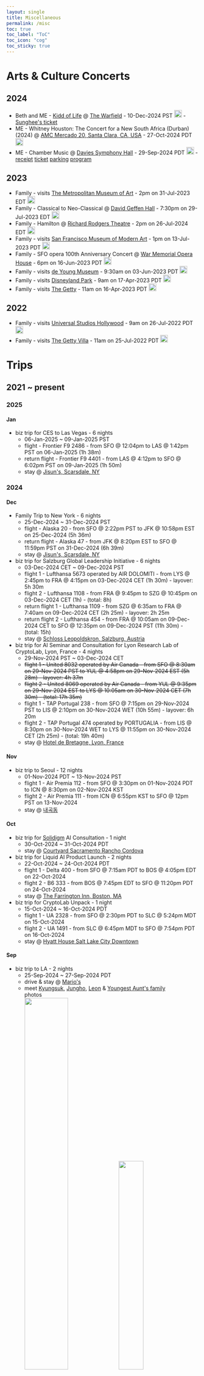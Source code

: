 ```yaml
---
layout: single
title: Miscellaneous
permalink: /misc
toc: true
toc_label: "ToC"
toc_icon: "cog"
toc_sticky: true
---
```


<head>
	<link rel="stylesheet" href="/resource/styles.css">
</head>


<h1 id="arts-and-culture">
Arts &amp; Culture
Concerts
</h1>

<h2 id="arts-and-culture-2024">
2024
</h2>

<ul>
<li>
	Beth and ME
	-
	<a href="https://seatgeek.com/account/tickets/17085328">Kidd of Life</a>
	@ <a href="https://maps.app.goo.gl/2NjGDQR1jxkjY8XcA">The Warfield</a>
	- 10-Dec-2024 PST
	<a target="_blank" href="https://calendar.google.com/calendar/event?action=TEMPLATE&tmeid=MGVmZ2ZyN2Q0aXFkZG5zYzVlZm9qNW05M3Ygc3VuZ2hlZS55dW5AbQ&tmsrc=sunghee.yun%40gmail.com"><img src="/resource/favicons/icons8-google-calendar-96.png" width=20 height=20></a>
	-
	<a href="/resource/music/concert-tickets/2024_1210 - Kiss of Life @ The Warfield - ticket - Sunghee.jpeg">Sunghee's ticket</a>
</li>
<li>
	ME
	-
	Whitney Houston: The Concert for a New South Africa (Durban) (2024)
	@
	<a href="https://maps.app.goo.gl/eAVUi5Pn2eK3ji8w5">AMC Mercado 20, Santa Clara, CA, USA</a>
	-
	27-Oct-2024 PDT
	<a target="_blank" href="https://calendar.google.com/calendar/event?action=TEMPLATE&tmeid=anNrMzRlM3R2dHVqMWdhMjNkbzJmM3F0a3Mgc3VuZ2hlZS55dW5AbQ&tmsrc=sunghee.yun%40gmail.com"><img src="/resource/favicons/icons8-google-calendar-96.png" width=20 height=20></a>
</li>
<li>
	ME
	-
	Chamber Music @ <a href="https://maps.app.goo.gl/QwTTAmfiJHvhZcF26">Davies Symphony Hall</a>
	- 29-Sep-2024 PDT
	<!--a href="https://maps.app.goo.gl/QwTTAmfiJHvhZcF26"><img border="0" src="/resource/favicons/icons8-google-maps-96.png" width=20 height=20></a-->
	<a target="_blank" href="https://calendar.google.com/calendar/event?action=TEMPLATE&amp;tmeid=MHZocmliZzJ0czhnczlhc2puaGhiaXZxcDggc3VuZ2hlZS55dW5AbQ&amp;tmsrc=sunghee.yun%40gmail.com"><img src="/resource/favicons/icons8-google-calendar-96.png" width=20 height=20></a>
	-
	<a href="/resource/music/concert-tickets/2024_0929 - Chamber Music @ DSH sfsymphony.org_Cart_Confirmation.pdf">receipt</a>
	<a href="/resource/music/concert-tickets/2024_0929 - SFS Chamber Music @ DSH - ticket.jpeg">ticket</a>
	<a href="/resource/music/concert-tickets/2024_0929 - SFS Chamber Music @ DSH - parking.jpeg">parking</a>
	<a href="/resource/music/concerts/Chamber Music.html">program</a>
</li>
</ul>

<h2 id="arts-and-culture-2023">
2023
</h2>

<ul>
<li>
	Family
	-
	visits <a href="https://maps.app.goo.gl/DXesEpcAuX6gji3k7">The Metropolitan Museum of Art</a>
	- 2pm on 31-Jul-2023 EDT
	<a href="https://calendar.google.com/calendar/event?action=TEMPLATE&tmeid=M21yMDZvajlmMXFtcm9udmw0Y2o0bWUzcTAgY2l1NXY0NDlwdWlxZjdtZDRoc2hrbjlncnNAZw&tmsrc=ciu5v449puiqf7md4hshkn9grs%40group.calendar.google.com"><img src="/resource/favicons/icons8-google-calendar-96.png" width=20 height=20></a>
</li>
<li>
	Family
	-
	Classical to Neo-Classical @ <a href="https://maps.app.goo.gl/LWG891FhdfYc6eLr6">David Geffen Hall</a>
	- 7:30pm on 29-Jul-2023 EDT
	<a href="https://calendar.google.com/calendar/event?action=TEMPLATE&amp;tmeid=NG9qZHRwcnB1aW44aWpkdGx0N2N0Y2czNHAgY2l1NXY0NDlwdWlxZjdtZDRoc2hrbjlncnNAZw&amp;tmsrc=ciu5v449puiqf7md4hshkn9grs%40group.calendar.google.com"><img src="/resource/favicons/icons8-google-calendar-96.png" width=20 height=20></a>
</li>
<li>
	Family
	-
	Hamilton @ <a href="https://maps.app.goo.gl/zzWXVSkoKck3C89x9">Richard Rodgers Theatre</a>
	- 2pm on 26-Jul-2024 EDT
	<a href="https://calendar.google.com/calendar/event?action=TEMPLATE&amp;tmeid=XzZ0bG5hcXJsZTVwNmNwYjRkaG1qNHBocGVoaGo2ZDloZTRwNjRxMzRlOHFqaWNyaGRkazNhc2oyZHBoamlzMzg2dG9qY3QzaTZsbjM0ZDlwY3RsNzZjOWc3MXFuNmMzZGQ0cm5hcGo4Y2dxNmUgc3VuZ2hlZS55dW5AbQ&amp;tmsrc=sunghee.yun%40gmail.com"><img src="/resource/favicons/icons8-google-calendar-96.png" width=20 height=20></a>
</li>
<li>
	Family
	-
	visits <a href="https://maps.app.goo.gl/EzZgLWssRftzSsSj7">San Francisco Museum of Modern Art</a>
	- 1pm on 13-Jul-2023 PDT
	<a href="https://calendar.google.com/calendar/event?action=TEMPLATE&tmeid=bXA4bzZ2ZHNtMjhkOGw1NGV0djkzczY3YzQgY2l1NXY0NDlwdWlxZjdtZDRoc2hrbjlncnNAZw&tmsrc=ciu5v449puiqf7md4hshkn9grs%40group.calendar.google.com"><img src="/resource/favicons/icons8-google-calendar-96.png" width=20 height=20></a>
</li>
<li>
	Family
	-
	SFO opera 100th Anniversary Concert
	@ <a href="https://maps.app.goo.gl/L7c2VmFcHswadxX68">War Memorial Opera House</a>
	-
	6pm on 16-Jun-2023 PDT
	<a href="https://calendar.google.com/calendar/event?action=TEMPLATE&tmeid=Z3YxYzAyYjFzZmNkdTRwYTllb2V0aWtkamMgY2l1NXY0NDlwdWlxZjdtZDRoc2hrbjlncnNAZw&tmsrc=ciu5v449puiqf7md4hshkn9grs%40group.calendar.google.com"><img src="/resource/favicons/icons8-google-calendar-96.png" width=20 height=20></a>
</li>
<li>
	Family
	-
	visits <a href="https://maps.app.goo.gl/w5wn75kmcuPMPqvy7">de Young Museum</a>
	-
	9:30am on 03-Jun-2023 PDT
	<a href="https://calendar.google.com/calendar/event?action=TEMPLATE&tmeid=ZnQybHM3MWRvaWRkZmZxNTZpa21uajFhcTQgY2l1NXY0NDlwdWlxZjdtZDRoc2hrbjlncnNAZw&tmsrc=ciu5v449puiqf7md4hshkn9grs%40group.calendar.google.com"><img src="/resource/favicons/icons8-google-calendar-96.png" width=20 height=20></a>
</li>
<li>
	Family
	-
	visits <a href="https://maps.app.goo.gl/ktQMEgr3TPyXsRwJA">Disneyland Park</a>
	-
	9am on 17-Apr-2023 PDT
	<a href="https://calendar.google.com/calendar/event?action=TEMPLATE&tmeid=ZW9pZWdiaDV2aWVyNXU0OW8wOGw2MzBvcWcgY2l1NXY0NDlwdWlxZjdtZDRoc2hrbjlncnNAZw&tmsrc=ciu5v449puiqf7md4hshkn9grs%40group.calendar.google.com"><img src="/resource/favicons/icons8-google-calendar-96.png" width=20 height=20></a>
</li>
<li>
	Family
	-
	visits <a href="https://maps.app.goo.gl/BP9bfMtCjUgVbmJ88">The Getty</a>
	-
	11am on 16-Apr-2023 PDT
	<a href="https://calendar.google.com/calendar/event?action=TEMPLATE&tmeid=ZW9pZWdiaDV2aWVyNXU0OW8wOGw2MzBvcWcgY2l1NXY0NDlwdWlxZjdtZDRoc2hrbjlncnNAZw&tmsrc=ciu5v449puiqf7md4hshkn9grs%40group.calendar.google.com"><img src="/resource/favicons/icons8-google-calendar-96.png" width=20 height=20></a>
</li>
</ul>

<h2 id="arts-and-culture-2022">
2022
</h2>

<ul>
<li>
	Family
	-
	visits <a href="https://maps.app.goo.gl/2Dq9JbRQn68fGZ499">Universal Studios Hollywood</a>
	-
	9am on 26-Jul-2022 PDT
	<a href="https://calendar.google.com/calendar/event?action=TEMPLATE&tmeid=YWpyMHI2Y2Mza2ZzdDAwa3U3MmwwODIxdWcgY2l1NXY0NDlwdWlxZjdtZDRoc2hrbjlncnNAZw&tmsrc=ciu5v449puiqf7md4hshkn9grs%40group.calendar.google.com"><img src="/resource/favicons/icons8-google-calendar-96.png" width=20 height=20></a>
</li>
<li>
	Family
	-
	visits <a href="https://maps.app.goo.gl/iqfbNRNhEHAnM4R98">The Getty Villa</a>
	-
	11am on 25-Jul-2022 PDT
	<a href="https://calendar.google.com/calendar/event?action=TEMPLATE&tmeid=Zm8yNGJyM2YxcWR1dDRkcGpucmprdGJmYWcgY2l1NXY0NDlwdWlxZjdtZDRoc2hrbjlncnNAZw&tmsrc=ciu5v449puiqf7md4hshkn9grs%40group.calendar.google.com"><img src="/resource/favicons/icons8-google-calendar-96.png" width=20 height=20></a>
</li>
</ul>


<h1 id="trips">
Trips
</h1>

<h2 id="trips-2021-">2021 &#126; present</h2>

<!--h2 id="trips-2024">2024</h2-->
<h3>2025</h3>

<h4>Jan</h4>

<ul>
<li>
	biz trip for CES to Las Vegas - 6 nights
	<ul>
	<li>
		06-Jan-2025 ~ 09-Jan-2025 PST
	</li>
	<li>
		flight
		-
		Frontier F9 2486
		-
		from SFO @ 12:04pm
		to LAS @ 1:42pm
		PST on 06-Jan-2025
		(1h 38m)
	</li>
	<li>
		return flight
		-
		Frontier F9 4401
		-
		from LAS @ 4:12pm
		to SFO @ 6:02pm
		PST on 09-Jan-2025
		(1h 50m)
	</li>
	<li>
		stay @ <a href="https://maps.app.goo.gl/8e4Wn8GYq7Ht2tRQ7">Jisun's, Scarsdale, NY</a>
	</li>
	</ul>
</li>
</ul>

<h3>2024</h3>

<h4>Dec</h4>

<ul>
<li>
	Family Trip to New York - 6 nights
	<ul>
	<li>
		25-Dec-2024 ~ 31-Dec-2024 PST
	</li>
	<li>
		flight
		- Alaska 20
		- from SFO @ 2:22pm PST to JFK @ 10:58pm EST on 25-Dec-2024
		(5h 36m)
	</li>
	<li>
		return flight
		- Alaska 47
		- from JFK @ 8:20pm EST to SFO @ 11:59pm PST on 31-Dec-2024
		(6h 39m)
	</li>
	<li>
		stay @ <a href="https://maps.app.goo.gl/8e4Wn8GYq7Ht2tRQ7">Jisun's, Scarsdale, NY</a>
	</li>
	</ul>
</li>
<li>
	biz trip for Salzburg Global Leadership Initiative
	-
	6 nights
	<ul>
	<li>
		03-Dec-2024 CET ~ 09-Dec-2024 PST
	</li>
	<li>
		flight 1
		-
		Lufthansa 5673 operated by AIR DOLOMITI
		-
		from LYS @ 2:45pm
		to FRA @ 4:15pm
		on 03-Dec-2024 CET
		(1h 30m)
		-
		layover: 5h 30m
	</li>
	<li>
		flight 2
		-
		Lufthansa 1108
		-
		from FRA @ 9:45pm
		to SZG @ 10:45pm
		on 03-Dec-2024 CET
		(1h)
		-
		(total: 8h)
	</li>
	<li>
		return flight 1
		-
		Lufthansa 1109
		-
		from SZG @ 6:35am
		to FRA @ 7:40am
		on 09-Dec-2024 CET
		(2h 25m)
		-
		layover: 2h 25m
	</li>
	<li>
		return flight 2
		-
		Lufthansa 454
		-
		from FRA @ 10:05am on 09-Dec-2024 CET
		to SFO @ 12:35pm on 09-Dec-2024 PST
		(11h 30m)
		-
		(total: 15h)
	</li>
	<li>
		stay @ <a href="https://maps.app.goo.gl/MNM495YTYtDNszKU6">Schloss Leopoldskron, Salzburg, Austria</a>
	</li>
	</ul>
</li>
<li>
	biz trip for AI Seminar and Consultation for Lyon Research Lab of CryptoLab, Lyon, France
	-
	4 nights
	<ul>
	<li>
		29-Nov-2024 PST ~ 03-Dec-2024 CET
	</li>
	<s>
	<li>
		<!--s-->
		flight 1
		-
		United 8032 operated by Air Canada
		-
		from SFO @ 8:30am on 29-Nov-2024 PST
		to YUL @ 4:58pm on 29-Nov-2024 EST
		(5h 28m)
		-
		layover: 4h 37m
		<!--/s-->
	</li>
	<li>
		<!--s-->
		flight 2
		-
		United 8069 operated by Air Canada
		-
		from YUL @ 9:35pm on 29-Nov-2024 EST
		to LYS @ 10:05am on 30-Nov-2024 CET
		(7h 30m)
		-
		(total: 17h 35m)
		<!--/s-->
	</li>
	</s>
	<li>
		flight 1
		-
		TAP Portugal 238
		-
		from SFO @ 7:15pm on 29-Nov-2024 PST
		to LIS @ 2:10pm on 30-Nov-2024 WET
		(10h 55m)
		-
		layover: 6h 20m
	</li>
	<li>
		flight 2
		-
		TAP Portugal 474 operated by PORTUGALIA
		-
		from LIS @ 8:30pm on 30-Nov-2024 WET
		to LYS @ 11:55pm on 30-Nov-2024 CET
		(2h 25m)
		-
		(total: 19h 40m)
	</li>
	<li>
		stay @ <a href="https://maps.app.goo.gl/pJ9hJYdT4uriGp9U6">Hotel de Bretagne, Lyon, France</a>
	</li>
	</ul>
</li>
</ul>

<h4>Nov</h4>

<ul>
<li>
	biz trip to Seoul
	-
	12 nights
	<ul>
	<li>
		01-Nov-2024 PDT ~ 13-Nov-2024 PST
	</li>
	<li>
		flight 1
		- Air Premia 112
		- from SFO @ 3:30pm on 01-Nov-2024 PDT to ICN @ 8:30pm on 02-Nov-2024 KST
	</li>
	<li>
		flight 2
		- Air Premia 111
		- from ICN @ 6:55pm KST to SFO @ 12pm PST on 13-Nov-2024
	</li>
	<li>
		stay @ <a href="https://naver.me/GJT1udxo">내곡동</a>
	</li>
	</ul>
</li>
</ul>

<h4>Oct</h4>

<ul>
<li>
	biz trip for <a href="https://maps.app.goo.gl/N6nKqHUAnSk2KcKA7">Solidigm</a> AI Consultation
	-
	1 night
	<ul>
	<li>
		30-Oct-2024 ~ 31-Oct-2024 PDT
	</li>
	<li>
		stay @ <a href="https://maps.app.goo.gl/2czKMNTpzyzWoWmN7">Courtyard Sacramento Rancho Cordova</a>
	</li>
	</ul>
</li>
<li>
	biz trip for Liquid AI Product Launch
	-
	2 nights
	<ul>
	<li>
		22-Oct-2024 ~ 24-Oct-2024 PDT
	</li>
	<li>
		flight 1
		-
		Delta 400
		-
		from SFO @ 7:15am PDT to BOS @ 4:05pm EDT on 22-Oct-2024
	</li>
	<li>
		flight 2
		-
		B6 333
		-
		from BOS @ 7:45pm EDT
		to SFO @ 11:20pm PDT
		on 24-Oct-2024
	</li>
	<li>
		stay @ <a href="https://maps.app.goo.gl/MECzxcqNLDR6GFsp6">The Farrington Inn, Boston, MA</a>
	</li>
	</ul>
</li>
<li>
	biz trip for CryptoLab Unpack - 1 night
	<ul>
	<li>
		15-Oct-2024 ~ 16-Oct-2024 PDT
	</li>
	<li>
		flight 1
		-
		UA 2328
		-
		from SFO @ 2:30pm PDT to SLC @ 5:24pm MDT on 15-Oct-2024
	</li>
	<li>
		flight 2
		-
		UA 1491
		-
		from SLC @ 6:45pm MDT to SFO @ 7:54pm PDT on 16-Oct-2024
	</li>
	<li>
		stay @ <a href="https://maps.app.goo.gl/SNrD9YGMUdhefGPfA">Hyatt House Salt Lake City Downtown</a>
	</li>
	</ul>
</li>
</ul>

<h4>Sep</h4>

<ul>
<li>
	biz trip to LA - 2 nights
	<ul>
	<li>
		25-Sep-2024 ~ 27-Sep-2024 PDT
	</li>
	<li>
		drive &amp; stay @ <a href="https://maps.app.goo.gl/sdwT1TpW2iutpSSNA">Mario's</a>
	</li>
	<li>
		meet
		<a target="_blank" href="https://calendar.google.com/calendar/event?action=TEMPLATE&amp;tmeid=NnQ0YWFoajVmYmRsdHZ2Mmc1bzUwcm5mMjYgc3VuZ2hlZS55dW5AbQ&amp;tmsrc=sunghee.yun%40gmail.com">Kyungsuk</a>,
		<a target="_blank" href="https://calendar.google.com/calendar/event?action=TEMPLATE&amp;tmeid=bWpndW9zZmpxMTFnOTRjYjJhaWsybWcxczQgc3VuZ2hlZS55dW5AbQ&amp;tmsrc=sunghee.yun%40gmail.com">Jungho</a>,
		<a target="_blank" href="https://calendar.google.com/calendar/event?action=TEMPLATE&amp;tmeid=NGlkNWExYzNtNG1rODlnN2piajdhZGE3aWIgc3VuZ2hlZS55dW5AZXJ1ZGlvLmJpbw&amp;tmsrc=sunghee.yun%40erudio.bio">Leon</a>
		&amp;
		<a target="_blank" href="https://calendar.google.com/calendar/event?action=TEMPLATE&amp;tmeid=NGV2cjF0czRqaTRlbGpybzhycHRramxsMDggc3VuZ2hlZS55dW5AbQ&amp;tmsrc=sunghee.yun%40gmail.com">Youngest Aunt's family</a>
		<div class="foldable-toggle">photos</div>
		<div class="foldable-content">
			<div class="img-container">
			<img width="50%" src="/assets/images/trips/2024_0926 - junghwan's family.jpeg">
			&nbsp;
			&nbsp;
			<img width="37.46530989824237%" src="/assets/images/trips/2024_0926 - me & audrey.jpeg">
			</div>
		</div>
	</li>
	</ul>
</li>
</ul>

<h4>Aug</h4>

<ul>
<li>
	biz trip to Seoul - 16 nights
	<ul>
	<li>
		23-Aug-2024 ~ 8-Sep-2024 PDT
	</li>
	<li>
		flight 1
		-
		UA 893
		-
		from SFO @ 10:35am on 23-Aug-2024 PDT to ICN @ 3:00pm on 24-Aug-2024 KST
	</li>
	<li>
		flight 2
		-
		Air Premia 111
		-
		from ICN @ 5:30pm on 8-Sep-2024 KST to SFO @ 12:30pm on 8-Sep-2024 PDT
	</li>
	<li>
		stay @ <a href="https://naver.me/GJT1udxo">내곡동</a>
	</li>
	</ul>
</li>
<li>
	biz trip to Seattle - 4 nights
	<ul>
	<li>
		01-Aug-2024 ~ 05-Aug-2024 PDT
	</li>
	<li>
		flight 1
		-
		AS1059
		-
		from SFO @ 2:47pm to SEA @ 4:59pm on 01-Aug-2024 PDT
	</li>
	<li>
		flight 2
		-
		AS167
		-
		from SEA @ 6:45pm to SFO @ 8:55pm on 05-Aug-2024 PDT
	</li>
	</ul>
</li>
</ul>

<h4>Jul</h4>

<ul>
<li>
	Family Trip to Lake Tahoe - 2 nights
	<ul>
	<li>
		24-Jul-2024 ~ 26-Jul-2024 PDT
	</li>
	<li>
		drive to and stay @ <a href="https://maps.app.goo.gl/X1pWsF8Fy9ncKN1p9">Hilton Vacation Club Lake Tahoe Resort South</a>
	</li>
	</ul>
</li>
</ul>

<h4>Jun</h4>

<ul>
<li>
	Family Vacation Trip to Jeju Island - 4 nights
	<ul>
	<li>
		20-Jun-2024 ~ 24-Jun-2024 KST
	</li>
	<li>
		flight 1
		-
		OZ 8953
		-
		from GMP @ 2:00pm to CJU @ 3:10pm on 20-Jun-2024 KST
	</li>
	<li>
		flight 2
		-
		OZ 8920
		-
		from CJU @ 10:20am to GMP @ 11:35am on 24-Jun-2024 KST
	</li>
	</ul>
</li>
<li>
	Family Trip &amp; biz trip to Seoul - 35 nights
	<ul>
	<li>
		11-Jun-2024 ~ 16-Jul-2024 PDT
	</li>
	<li>
		flight 1
		-
		KE0024
		-
		from SFO @ 12:40pm on 11-Jun-2024 PDT to ICN @ 5:20pm on 12-Jun-2024 KST
	</li>
	<li>
		flight 2
		-
		KE0023
		-
		from ICN @ 4:00pm on 16-Jul-2024 KST to SFO @ 11:00am on 16-Jul-2024 PDT
	</li>
	<li>
		stay @ <a href="https://naver.me/GJT1udxo">내곡동</a>
	</li>
	</ul>
</li>
</ul>

<h4>May</h4>

<ul>
<li>
	biz trip to Seoul - 9 nights
	<ul>
	<li>
		26-May-2024 PDT ~ 04-Jun-2024 PDT
	</li>
	<li>
		flight 1
		-
		UA 805
		-
		from SFO @ 26-May-2024 PDT
		to ICN @ 27-May-2024 KST
	</li>
	<li>
		flight 2
		-
		UA 8921
		-
		from ICN @ 04-Jun-2024 KST
		to SFO
	</li>
	<li>
		stay @ <a href="https://naver.me/GJT1udxo">내곡동</a>
	</li>
	</ul>
</li>
</ul>

<h4>Feb</h4>

<ul>
<li>
	biz trip to Seoul - 16 nights
	<ul>
	<li>
		30-Jan-2024 ~ 15-Feb-2024 PDT
	</li>
	<li>
		flight 1
		-
		KE0024
		-
		from SFO @ 30-Jan-2024 PDT to ICN
	</li>
	<li>
		flight 2
		-
		KE0023
		-
		from ICN @ 15-Feb-2024 KST to SFO
	</li>
	<li>
		stay @ <a href="https://naver.me/GJT1udxo">내곡동</a>
	</li>
	</ul>
</li>
</ul>

<h4>Jan</h4>

<ul>
<li>
	biz trip for CES - 3 nights
	<ul>
	<li>
		09-Jan-2024 ~ 12-Jan-2024 PDT
	</li>
	<li>
		drive
		-
		from Cupertino, CA to Las Vagas, NV
	</li>
	</ul>
</li>
</ul>

<!--h2 id="trips-2023">2023</h2-->
<h3>2023</h3>

<h4>Sep</h4>

<ul>
<li>
	Personal Trip to Lake Tahoe
	- 1 night
	<ul>
	<li>
		19-Sep-2023 ~ 20-Sep-2023 PDT
	</li>
	<li>
		stay @ <a href="https://maps.app.goo.gl/A1V7T8Wnir93ePRD7">Marriott Grand Residence Club, Lake Tahoe</a>
	</li>
	</ul>
</li>
</ul>

<h4>Aug</h4>

<ul>
<li>
	Personal Trip to Mount Madonna
	- 2 nights
	<ul>
	<li>
		16-Aug-2023 ~ 18-Aug-2023 PDT
	</li>
	<li>
		stay @ <a href="https://maps.app.goo.gl/eHbE3tPYamFdDuFL7">Mount Madonna Center</a>
	</li>
	</ul>
</li>
</ul>

<h4>Jul</h4>

<ul>
<li>
	Family Trip to New York
	- 8 nights
	<ul>
	<li>
		24-Jul-2023 ~ 01-Aug-2023 PDT
	</li>
	<li>
		flight 1
		-
		AS42
		-
		from SFO @ 24-Jul-2023 @ PDT
		to JFK
	</li>
	<li>
		flight 2
		-
		AS41
		-
		from JFK @ 01-Aug-2023 EDT
		to SFO
	</li>
	<li>
		stay @ <a href="https://maps.app.goo.gl/8e4Wn8GYq7Ht2tRQ7">Jisun's</a>
	</li>
	</ul>
</li>
</ul>

<h4>Apr</h4>

<ul>
<li>
	Family Trip to LA
	- Disneyland &amp; <a href="https://www.getty.edu/visit/center/">Getty Museum</a>
	- 3 nights
	<ul>
	<li>
		15-Apr-2023 ~ 18-Apr-2023 PDT
	</li>
	<li>
		drive
	</li>
	<li>
		stay @ <a href="https://maps.app.goo.gl/XcopqgWDoVuwuKEG6">Courtyard Anaheim Resort/Convention Center</a>
	</li>
	</ul>
</li>
</ul>

<h4>Feb</h4>

<ul>
<li>
	Family Trip
	to
	<a href="https://maps.app.goo.gl/Dr6xgARuZ6JujRL66">Monterey</a>
	/
	<a href="https://maps.app.goo.gl/oRN35QQ3iaWhQAhj8">Bixby Creek Bridge</a>
	/
	<a href="https://maps.app.goo.gl/tYQTiGjd3H7mqiKV8">Carmel by the Sea</a>
	-
	1 night
	<ul>
	<li>
		25-Feb-2023 ~ 26-Feb-2023 PDT
	</li>
	<li>
		stay @ <a href="https://maps.app.goo.gl/DK9pMXUmKxdE14Fw5">Stage Coach Lodge Monterey</a>
	</li>
	</ul>
</li>
</ul>

<!--h2 id="trips-2022">2022</h2-->
<h3>2022</h3>

<h4>Sep</h4>

<ul>
<li>
	biz trip to Seoul - 7 nights
	<ul>
	<li>
		17-Sep-2022 ~ 24-Sep-2022 PDT
	</li>
	<li>
		flight 1
		-
		KE0024
		-
		from SFO @ 12:40pm on 17-Sep-2022 PDT to ICN @ 5:20pm on 18-Sep-2024 KST
	</li>
	<li>
		flight 2
		-
		KE0023
		-
		from ICN @ 4:20pm on 24-Sep-2022 KST to SFO @ 10:40am on 24-Sep-2022 PDT
	</li>
	<li>
		stay @ <a href="https://naver.me/FDlbvLB0">AC Hotel Seoul Gangnam</a>
	</li>
	</ul>
</li>
</ul>

<h4>Jul</h4>

<ul>
<li>
	Family Trip to LA - 4 nights
	<ul>
	<li>
		w/ Chewon's family
	</li>
	<li>
		23-Jul-2022 ~ 27-Jul-2022
	</li>
	<li>
		stay @ <a href="https://maps.app.goo.gl/PDZRubrok2hUBoFq6">W Hollywood</a>
	</li>
	</ul>
</li>
<li>
	Chewon's visit to Cupertino - 9 nights
	<ul>
	<li>
		20-Jul-2022 ~ 29-Jul-2022
	</li>
	<li>
		stay @ <a href="https://maps.app.goo.gl/nE3MGnDcxs6qN1PD8">Beth's</a>
	</li>
	</ul>
</li>
</ul>

<h4>Jun</h4>

<ul>
<li>
	Family Trip &amp; biz trip to Seoul - 22 nights
	<ul>
	<li>
		03-Jun-2022 PDT ~ 26-Jun-2022 PDT
	</li>
	<li>
		flight 1
		-
		OZ0211
		-
		from SFO @ 03-Jun-2022 PDT
		to ICN @ 04-Jun-2022 KST
	</li>
	<li>
		flight 2
		-
		OZ0212
		-
		from ICN @ 26-Jun-2022 KST
		to SFO
	</li>
	<li>
		stay @ <a href="https://naver.me/xfaPZy2q">Four Points by Sheraton Seoul, Gangnam</a>
	</li>
	</ul>
</li>
</ul>

<h4>Jan</h4>

<ul>
<li>
	biz trip to Seoul - 22 nights
	<ul>
	<li>
		07-Jan-2022 ~ 29-Jan-2022 PDT
	</li>
	<li>
		flight 1
		-
		UA 893
		-
		from SFO @ 10:35am on 07-Jan-2022 PDT to ICN @ 4:15pm on 08-Jan-2022 KST
	</li>
	<li>
		flight 2
		-
		UA 892
		-
		from ICN 6:00pm on 29-Jan-2022 KST to SFO @ 11:20am on 29-Jan-2022 PDT
	</li>
	<li>
		stay @ <a href="https://naver.me/xfaPZy2q">Four Points by Sheraton Seoul, Gangnam</a>
	</li>
	</ul>
</li>
</ul>

<!--h2 id="trips-2021">2021</h2-->
<h3>2021</h3>

<h4>Dec</h4>

<ul>
<li>
	Brother's visit to Cupertino - 6 nights
	<ul>
	<li>
		10-Dec-2021 ~ 16-Dec-2021 PDT
	</li>
	<li>
		stay @ <a href="https://maps.app.goo.gl/nE3MGnDcxs6qN1PD8">Beth's</a>
	</li>
	</ul>
</li>
</ul>

<h4>Nov</h4>

<ul>
<li>
	Family Trip to LA for BTS concert! - 2 nights
	<ul>
	<li>
		27-Nov-2021 ~ 29-Nov-2021 PDT
	</li>
	<li>
		flight 1
		-
		Alaska 2314
		-
		from SJC @ 1:20pm to LAX @ 2:43pm on 27-Nov-2021 PDT
	</li>
	<li>
		flight 2
		-
		Alaska 3312
		-
		from LAX @ 9:50am to SJC @ 11:10am on 29-Nov-2021 PDT
	</li>
	<li>
		stay @ <a href="https://maps.app.goo.gl/kxdoH1rqK8hEJgny8">The Westin Los Angeles Airport</a>
	</li>
	</ul>
</li>
<li>
	Family Trip to Oklahoma - 3 nights
	<ul>
	<li>
		22-Nov-2021 ~ 25-Nov-2021 PDT
	</li>
	<li>
		flight 1
		-
		UA 1861
		-
		from SJC @ 2:30pm PDT to IAH @ 8:11pm CDT on 22-Nov-2021
	</li>
	<li>
		flight 2
		-
		OO 5508 (UA)
		-
		from IAH to OKC on 22-Nov-2021
	</li>
	<li>
		flight 3
		-
		OO 4709 (UA)
		-
		from OKC @ 11:54am to DEN @ 12:44pm MDT on 25-Nov-2021
	</li>
	<li>
		flight 4
		-
		UA 5718 (UA)
		-
		from DEN @ 2:44pm MDT to SJC @ 4:31pm PDT on 25-Nov-2021
	</li>
	<li>
		stay @ <a href="https://maps.app.goo.gl/nPsYYreMcwPJkX7B7">Brother's</a>
	</li>
	</ul>
</li>
</ul>

<h4>Sep</h4>

<ul>
<li>
	Family Trip to Monterey - 1 night
	<ul>
	<li>
		17-Sep-2021 ~ 18-Sep-2021 PDT
	</li>
	<li>
		stay @ ??
	</li>
	</ul>
</li>
</ul>

<h4>Jul</h4>

<ul>
<li>
	Family Trip to Santa Cruz - 1 day
	<ul>
	<li>
		10-Jul-2021
	</li>
	</ul>
</li>
<li>
	Family Trip to Napa Valley - 1 day
	<ul>
	<li>
		02-Jul-2021
	</li>
	</ul>
</li>
</ul>

<h4>Jun</h4>

<ul>
<li>
	Family flies to Silicon Valley
	on Business Class Plane
	<ul>
	<li>
		setup / lead / manage Gauss Labs' US Headquarters
	</li>
	<li>
		flight
		-
		KE0025
		-
		from ICN @ 8:00pm on 18-Jun-2021 KST
		to SFO @ 2:40pm on 18-Jun-2021 PDT
	</li>
	</ul>
</li>
</ul>

<h4>Mar</h4>

<ul>
<li>
	Family Trip to Jeju Island - 5 nights
	<ul>
	<li>
		28-Mar-2020 ~ 02-Apr-2020 KST
	</li>
	<li> flight 1 - ??</li>
	<li> flight 2 - ??</li>
	<li>
		stay @ <a href="https://naver.me/xhHnHxTK">핀크스 비오토피아 타운하우스</a>
	</li>
	</ul>
</li>
</ul>

<h4>Feb</h4>

<ul>
<li>
	Family Trip to Jechun - 2 nights
	<ul>
	<li>
		10-Feb-2020 ~ 12-Feb-2020 KST
	</li>
	<li> drive - Genesis </li>
	<li>
		stay @ <a href="https://naver.me/G6DyD91V">제천 리솜 포레스트</a>
	</li>
	</ul>
</li>
</ul>


<h2 id="traips-2016-2020">2016 ~ 2020</h2>

<!--h2 id="trips-2020">2020</h2-->
<h3>2020</h3>

<h4>Nov</h4>

<ul>
<li>
	Family Trip to Jeju Island - 4 nights
	<ul>
	<li>
		w/ parents-in-law &amp; Sooyoung's family
	</li>
	<li>
		23-Nov-2020 ~ 27-Nov-2020 KST
	</li>
	<li>
		flight 1 - KE1257 - from GMP to CJU @ 23-Nov-2020 KST
	</li>
	<li>
		flight 2 - KE1257 - from CJU to GMP @ 27-Nov-2020 KST
	</li>
	<li>
		stay @ <a href="https://naver.me/xhHnHxTK">핀크스 비오토피아 타운하우스</a>
	</li>
	</ul>
</li>
</ul>

<h4>Aug</h4>

<ul>
<li>
	Family flies to Seoul
	on Business Class Plane
	<ul>
	<li>
		founding Gauss Labs as co-founder &amp; CTO
	</li>
	<li>
		flight
		-
		KE0072
		-
		from YVR 2:40pm on 14-Aug-2020 PDT
		to ICN @ 5:50pm on 15-Aug-2020 KST
	</li>
	</ul>
</li>
</ul>

<!--h2 id="trips-2019">2019</h2-->
<h3>2019</h3>

<h4>Jul</h4>

<ul>
<li>
	Parents-in-law &amp; Chewon's visit to Vancouver - 24 nights
	<ul>
	<li>
		14-Jul-2019 ~ 07-Aug-2019
	</li>
	<li>
		stay @ <a href="https://maps.app.goo.gl/9qmyJz4vf2ivtwXL9">Beth's</a>
	</li>
	</ul>
</li>
</ul>

<h4>Jun</h4>

<ul>
<li>
	Family Trip to PEI &amp; Atlantic Ocean
	<ul>
	<li>
		13-Jun-2019 ~ 22-Jun-2019 PDT
	</li>
	<li>
		flight 1
		- ??
	</li>
	<li>
		flight 2
		- ??
	</li>
	</ul>
</li>
<li>
	Family Trip to Seattle
	<ul>
	<li>
		for prep for moving
	</li>
	<li>
		08-Jun-2019 ~ 09-Jun-2019 PDT
	</li>
	<li>
		flight 1
		- ??
	</li>
	<li>
		flight 2
		- ??
	</li>
	</ul>
</li>
</ul>


<!--h2 id="trips-2018">2018</h2-->
<h3>2018</h3>

<h4>Sep</h4>

<ul>
<li>
	Sooyoung's visit to Vancouver - 9 nights
	<ul>
	<li>
		19-Sep-2018 ~ 28-Sep-2018 PDT
	</li>
	<li>
		stay @ <a href="https://maps.app.goo.gl/9qmyJz4vf2ivtwXL9">Beth's</a>
	</li>
	</ul>
</li>
</ul>

<h4>Aug</h4>

<ul>
<li>
	Family Trip to Seoul - 16 nights
	<ul>
	<li>
		09-Aug-2018 ~ 25-Aug-2018 PDT
	</li>
	<li>
		flight 1
		-
		KE0072
		-
		from YVR on 09-Aug-2018 PDT to ICN
	</li>
	<li>
		flight 2
		-
		KE0071
		-
		from ICN on 25-Aug-2018 KST to YVR
	</li>
	</ul>
</li>
</ul>

<h4>Jul</h4>

<ul>
<li>
	Family Trip to Rocky Mountains - 3 nights
	<ul>
	<li>
		w/ parents-in-law &amp; Chewon's
	</li>
	<li>
		26-Jul-2018 ~ 29-Jul-2018 PDT
	</li>
	<li>
		package bus trip
	</li>
	</ul>
</li>
<li>
	Family Trip to Victoria - 1 night
	<ul>
	<li>
		w/ parents-in-law &amp; Chewon's
	</li>
	<li>
		21-Jul-2018 ~ 22-Jul-2018 PDT
	</li>
	</ul>
</li>
<li>
	Parents-in-law &amp; Chewon's visit to Vancouver - 23 nights
	<ul>
	<li>
		18-Jul-2018 ~ 10-Aug-2018 PDT
	</li>
	<li>
		stay @ <a href="https://maps.app.goo.gl/9qmyJz4vf2ivtwXL9">Beth's</a>
	</li>
	</ul>
</li>
</ul>


<h4>May</h4>

<ul>
<li>
	Family Trip to New York - 5 nights
	<ul>
	<li>
		17-May-2018 ~ 22-May-2018 PDT
	</li>
	<li> flight 1 - ??</li>
	<li> flight 2 - ??</li>
	<li>
		stay @ Jisun's
	</li>
	</ul>
</li>
</ul>

<h4>Apr</h4>

<ul>
<li>
	Jisun's visit to Vancouver - 8 nights
	<ul>
	<li>
		03-Apr-2018 ~ 11-Apr-2018
	</li>
	<li>
		stay @ <a href="https://maps.app.goo.gl/9qmyJz4vf2ivtwXL9">Beth's</a>
	</li>
	</ul>
</li>
</ul>

<h4>Feb</h4>

<ul>
<li>
	Personal Visit for Boyd's Day - 1 night
	<ul>
	<li>
		except that I did not attend it because it was reschedule for another date after I purchased the plane ticket
	</li>
	<li>
		but I met Haitham's family
		and had a chat with Prof. Boyd at his home!
	</li>
	<li>
		23-Feb-2018 ~ 24-Feb-2018
	</li>
	<li>
		flight 1
		-
		AC8112
		-
		from YVR @ 23-Feb-2018 PDT
		to SJC
	</li>
	<li>
		flight 2
		-
		AC8115
		-
		from SJC @ 24-Feb-2018 PDT
		to YVR
	</li>
	<li>
		stay @ <a href="https://maps.app.goo.gl/hg5Pj2iP1T42EgCF6">Radisson Hotel Sunnyvale - Silicon Valley</a>
	</li>
	</ul>
</li>
</ul>

<!--h2 id="trips-2017">2017</h2-->
<h3>2017</h3>

<h4>Dec</h4>

<ul>
<li>
	Jisun's visit to Vancouver - 4 nights
	<ul>
	<li>
		15-Dec-2017 ~ 19-Dec-2017
	</li>
	<li>
		stay @ <a href="https://maps.app.goo.gl/9qmyJz4vf2ivtwXL9">Beth's</a>
	</li>
	</ul>
</li>
</ul>

<h4>Aug</h4>

<ul>
<li>
	Beth and Ghayoung fly to Vancouver to join Sunghee!
	<ul>
	<li>
		12-Aug-2017 PDT
	</li>
	<li>
		flight
		-
		KE0071
		-
		from ICN @ 6:50pm on 12-Aug-2017 KST
		to YVR @ 12:50pm on 12-Aug-2017 PDT
	</li>
	<li>
		live @ <a href="https://maps.app.goo.gl/9qmyJz4vf2ivtwXL9">Beth's</a>
	</li>
	</ul>
</li>
</ul>

<h4>Jul</h4>

<ul>
<li>
	Sunghee flies to Vancouver to join Amazon!
	<ul>
	<li>
		09-Jul-2017 PDT
	</li>
	<li>
		flight
		-
		KE0071
		-
		from ICN @ 6:50pm on 09-Jul-2017 KST
		to YVR @ 12:50pm on 09-Jul-2017 PDT
	</li>
	</ul>
</li>
</ul>

<h4>Apr</h4>

<ul>
<li>
	Family Trip to Hawaii - 8 nights
	<ul>
	<li>
		w/ Parents-in-law, Chewon's, Sooyoung's &amp; Dongho's
	</li>
	<li>
		28-Apr-2016 ~ 06-May-2016 KST
	</li>
	<li>
		flight 1
		-
		??
	</li>
	<li>
		flight 2
		-
		??
	</li>
	</ul>
</li>
</ul>

<h4>Mar</h4>

<ul>
<li>
	biz trip for research on industry &amp; academic trend of AI of Silicon Valley - 7 nights
	<ul>
	<li>
		12-Mar-2016 ~ 19-Mar-2016 KST
	</li>
	<li>
		flight 1
		-
		KE0023
		-
		from ICN @ 12-Mar-2017 KST
		to SFO @ 12-Mar-2017 PDT
	</li>
	<li>
		flight 2
		- KE0024
		-
		from SFO @ 18-Mar-2017 PDT
		to ICN @ 29-Mar-2017 KST
	</li>
	<li>
		stay 6 nights from 12-Mar-2017 to 18-Mar-2017 PDT
		@ <a href="https://maps.app.goo.gl/JNU5LSSGZJpfwHh29">Residence Inn Sunnyvale Silicon Valley II</a>
	</li>
	</ul>
</li>
</ul>

<!--h2 id="trips-2016">2016</h2-->
<h3>2016</h3>

<h4>Oct</h4>

<ul>
<li>
	PERSONAL trip for Apple interviews - 4 nights
	<ul>
	<li>
		01-Oct-2016 ~ 05-Oct-2016 KST
	</li>
	<li>
		flight 1
		-
		KE0023
		-
		from ICN @ 01-Oct-2016 KST to SFO
	</li>
	<li>
		flight 2
		-
		KE0024
		-
		from SFO @ 04-Oct-2016 PDT to ICN @ 05-Oct-2016 KST
	</li>
	<li>
		interview
		from 10:45am to 4:15pm on 03-Oct-2016 PDT
		@ <a href="https://maps.app.goo.gl/N3Gup5JHwCjsyNHRA">Kifer Four Apple</a>
	</li>
	</ul>
</li>
</ul>

<h4>Aug</h4>

<ul>
<li>
	PERSONAL trip for Nvidia interviews - 4 nights
	<ul>
	<li>
		06-Aug-2016 KST ~ 10-Aug-2016 KST
	</li>
	<li>
		flight 1
		-
		UA 0892
		-
		from ICN @ 06-Aug-2016 KST
		to SFO
	</li>
	<li>
		flight 2
		-
		UA 0893
		-
		from SFO @ 09-Aug-2016 PDT
		to ICN @ 10-Aug-2016 KST
	</li>
	<li>
		interview
		from 11:15am to 4pm on 08-Aug-2016 PDT
		@ <a href="https://maps.app.goo.gl/fVUt6nFKsC87q3vm8">NVIDIA</a>
	</li>
	</ul>
</li>
</ul>

<h4>Jul</h4>

<ul>
<li>
	Family Trip to Guam - 4 nights
	<ul>
	<li>
		w/ Parents-in-law, Chewon's \&amp; Sooyoung's
	</li>
	<li>
		21-Jul-2016 ~ 25-Jul-2016 KST
	</li>
	<li>
		flight 1
		-
		??
	</li>
	<li>
		flight 2
		-
		??
	</li>
	</ul>
</li>
</ul>

<h2 id="trips-2011-2025">2011 ~ 2015</h2>
<!--h2 id="trips-2015">2015</h2-->
<h3>2015</h3>

<h4>Sep</h4>

<ul>
<li>
	Family Trip to Maldive w/ Beth for the 10th anniversary!! - 6 nights
	<ul>
	<li>
		26-Sep-2015 ~ 02-Oct-2015 KST
	</li>
	<li>
		flight 1
		-
		KE0473
		-
		from ICN @ 26-Sep-2015 KST
		to MLE
	</li>
	<li>
		flight 2
		-
		KE0474
		-
		from MLE @ 01-Oct-2015 MVT
		to ICN
	</li>
	</ul>
</li>
<li>
	biz trip to Sūzhōu 苏州 - 11 nights
	<ul>
	<li>
		07-Sep-2015 ~ 18-Sep-2015 KST
	</li>
	<li>
		flight 1
		-
		KE0897
		-
		from ICN @ to PVG @ 07-Sep-2015
	</li>
	<li>
		flight 2
		-
		KE0894
		-
		from PVG to ICN KST @ 18-Sep-2015
	</li>
	</ul>
</li>
</ul>

<h4>Jul</h4>

<ul>
<li>
	biz trip to Sūzhōu 苏州 - 15 nights
	<ul>
	<li>
		09-Jul-2015 ~ 24-Jul-2015 KST
	</li>
	<li>
		flight 1
		-
		KE0897
		-
		from ICN to PVG @ 09-Jul-2015
	</li>
	<li>
		flight 2
		-
		KE0898
		-
		from PVG to ICN KST @ 24-Jul-2015
	</li>
	</ul>
</li>
</ul>

<h4>Jun</h4>

<ul>
<li>
	biz trip to Sūzhōu 苏州 - 11 nights
	<ul>
	<li>
		08-Jun-2015 ~ 19-Jun-2015 KST
	</li>
	<li>
		flight 1
		-
		KE0897
		-
		from ICN to PVG @ 08-Jun-2015
	</li>
	<li>
		flight 2
		-
		KE0894
		-
		from PVG to ICN KST @ 19-Jun-2015
	</li>
	</ul>
</li>
</ul>

<h4>May</h4>

<ul>
<li>
	biz trip to Sūzhōu 苏州 - 4 nights
	<ul>
	<li>
		18-May-2015 ~ 22-May-2015 KST
	</li>
	<li>
		flight 1
		-
		KE0897
		-
		from ICN to PVG @ 18-May-2015
	</li>
	<li>
		flight 2
		-
		KE0894
		-
		from PVG to ICN KST @ 22-May-2015
	</li>
	</ul>
</li>
</ul>

<h4>Mar</h4>

<ul>
<li>
	biz trip to Sūzhōu 苏州, China - 3 nights
	<ul>
	<li>
		04-Mar-2015 ~ 07-Mar-2015 KST
	</li>
	<li>
		flight 1
		-
		KE0893
		-
		from ICN to PVG @ 04-Mar-2015
	</li>
	<li>
		flight 2
		-
		KE0894
		-
		from PVG to ICN KST @ 07-Mar-2015
	</li>
	</ul>
</li>
</ul>

<!--h2 id="trips-2014">2014</h2-->
<h3>2014</h3>

<h4>Nov</h4>

<ul>
<li>
	Family Trip to Macao - 2 nights
	<ul>
	<li>
		23-Nov-2014 ~ 25-Nov-2014 KST
	</li>
	<li>
		flight 1
		-
		??
	</li>
	<li>
		flight 2
		-
		??
	</li>
	</ul>
</li>
</ul>

<h4>Apr</h4>

<ul>
<li>
	Family Trip to NY to visit Jisun - 12 nights
	<ul>
	<li>
		30-Apr-2014 ~ 12-May-2014 KST
	</li>
	<li>
		flight 1
		-
		KE0085
		-
		from ICN @ 30-Apr-2014 KST
		to JFK @ 30-Apr-2014 EDT
	</li>
	<li>
		flight 2
		-
		??
	</li>
	</ul>
</li>
</ul>

<!--h2 id="trips-2013">2013</h2-->
<h3>2013</h3>

<h4>Apr</h4>

<ul>
<li>
	biz trip to Minneapolis for SATURN - 7 nights
	<ul>
	<li>
		28-Apr-2013 ~ 05-May-2013 KST
	</li>
	<li>
		flight 1
		-
		??
	</li>
	<li>
		flight 2
		-
		??
	</li>
	</ul>
</li>
</ul>

<h2 id="trips-2006-2010">2006 ~ 2010</h2>

<!--h2 id="trips-2010">2010</h2-->
<h3>2010</h3>

<h4>Oct</h4>

<ul>
<li>
	Family Trip to Guam - 3 nights
	<ul>
	<li>
		29-Oct-2010 ~ 01-Nov-2010 KST
	</li>
	<li>
		flight 1
		-
		??
	</li>
	<li>
		flight 2
		-
		??
	</li>
	</ul>
</li>
</ul>

<h4>Feb</h4>

<ul>
<li>
	Family Trip to Hawaii for Jisun's wedding
	- 7 nights
	<ul>
	<li>
		12-Feb-2010 ~ 19-Feb-2010 KST
	</li>
	<li>
		flight 1
		-
		KE0051
		-
		from ICN @ 12-Feb-2010 @ KST
		to HNL
	</li>
	<li>
		flight 2
		-
		KE0052
		-
		from HNL @ 18-Feb-2010 HAST
		to ICN
	</li>
	</ul>
</li>
</ul>

<!--h2 id="trips-2008">2009</h2-->
<h3>2009</h3>

<h4>Jan</h4>

<ul>
<li>
	Family Trip to Jeju - 2 nights
	<ul>
	<li>
		27-Jan-2009 ~ 29-Jan-2009 KST
	</li>
	<li>
		flight 1
		-
		KE1231
		-
		from GMP to CJU @ 27-Jan-2009 KST
	</li>
	<li>
		flight 2
		-
		KE1256
		-
		from CJU to GMP @ 97-Jan-2009 KST
	</li>
	</ul>
</li>
</ul>

<!--h2 id="trips-2008">2008</h2-->
<h3>2008</h3>

<h4>Apr</h4>

<ul>
<li>
	Family Vacation Trip to Phuket - 4 nights
	<ul>
	<li>
		04-Apr-2008 KST ~ 08-Apr-2008 KST
	</li>
	<li>
		flight 1
		-
		OZ0747
		-
		from ICN 04-Apr-2008 KST
		to HKT
	</li>
	<li>
		flight 2
		-
		OZ0748
		-
		from HKT
		to ICN 08-Apr-2008 KST
	</li>
	</ul>
</li>
</ul>

<h4>Feb</h4>

<ul>
<li>
	Family Vacation Trip to Hongkong
	- 3 nights
	<ul>
	<li>
		22-Feb-2008 ~ 24-Feb-2008 KST
	</li>
	<li>
		flight 1
		-
		??
	</li>
	<li>
		flight 2
		-
		??
	</li>
	</ul>
</li>
</ul>

<!--h2 id="trips-2006">2006</h2-->
<h3>2006</h3>

<h4>Jun</h4>

<ul>
<li>
	Family Trip to NY to visit Jisun - 4 nights
	<ul>
	<li>
		14-Jun-2006 ~ 18-Jun-2006 KST
	</li>
	<li>
		flight 1
		-
		KE0081
		-
		from ICN @ 14-Jun-2006 KST
		to JFK
	</li>
	<li>
		flight 2
		-
		KE0082
		-
		from JFK @ 17-Jun-2006 EDT
		to ICN @ 18-Jun-2006 KST
	</li>
	</ul>
</li>
</ul>

<h2 id="trips-2001-2005">2001 ~ 2005</h2>

<!--h2 id="trips-2005">2005</h2-->
<h3>2005</h3>

<h4>Oct</h4>

<ul>
<li>
	Honeymoon to Maldive - 7 nights
	<ul>
	<li>
		31-Oct-2005 ~ 07-Nov-2005 KST
	</li>
	<li>
		flight 1
		-
		??
	</li>
	<li>
		flight 2
		-
		??
	</li>
	</ul>
</li>
</ul>

<h4>Jun</h4>

<ul>
<li>
	biz trip for DAC @ Anaheim
	- 7 nights
	<ul>
	<li>
		12-Jun-2005 ~ 19-Jun-2005 KST
	</li>
	<li>
		flight 1
		-
		KE0017
		-
		from ICN @ 12-Jun-2005 @ KST
		to LAX
	</li>
	<li>
		flight 2
		-
		KE0012
		-
		from LAX @ 18-Jun-2005 @ PDT
		to ICN @ 19-Jun-2005 @ KST
	</li>
	</ul>
</li>
</ul>

<!--h2 id="trips-2004">2004</h2-->
<h3>2004</h3>

<h4>Dec</h4>

<ul>
<li>
	ME flies back to Seoul to join Samsung Semiconductor!
	<ul>
	<li>
		01-Dec-2004 KST
	</li>
	<li>
		flight
		-
		KE0024
		-
		from SFO @ 30-Nov-2004 PDT
		to ICN @ 01-Dev-2004 KST
	</li>
	</ul>
</li>
</ul>

<h4>Oct</h4>

<ul>
<li>
	MY Vacation Trip to Seoul - 5 nights
	<ul>
	<li>
		19-Oct-2004 PDT ~ 24-Oct-2004 PDT
	</li>
	<li>
		flight 1
		-
		KE0024
		-
		from SFO @ 19-Oct-2004 PDT
		to ICN 20-Oct-2004 KST
	</li>
	<li>
		flight 2
		-
		KE0023
		-
		from ICN @ 24-Oct-2004 KST
		to SFO
	</li>
	</ul>
</li>
</ul>

<h4>Apr</h4>

<ul>
<li>
	MY Vacation Trip to Seoul - 9 nights
	<ul>
	<li>
		23-Apr-2004 PDT ~ 02-May-2004 PDT
	</li>
	<li>
		flight 1
		-
		KE0024
		-
		from SFO @ 23-Apr-2004 PDT
		to ICN 24-Apr-2004 KST
	</li>
	<li>
		flight 2
		-
		KE0023
		-
		from ICN @ 02-May-2004 KST
		to SFO
	</li>
	</ul>
</li>
</ul>

<!--h2 id="trips-2003">2003</h2-->
<h3>2003</h3>

<h4>Aug</h4>

<ul>
<li>
	MY Vacation Trip to Seoul - 7 nights
	<ul>
	<li>
		10-Aug-2003 PDT ~ 17-Aug-2003 PDT
	</li>
	<li>
		flight 1
		-
		KE0024
		-
		from SFO @ 10-Aug-2003 PDT
		to ICN 11-Aug-2003 KST
	</li>
	<li>
		flight 2
		-
		KE0023
		-
		from ICN @ 17-Aug-2003 KST
		to SFO
	</li>
	</ul>
</li>
</ul>

<h4>Jun</h4>

<ul>
<li>
	MY Vacation Trip to Seoul - 37 nights
	<ul>
	<li>
		18-Jun-2003 PDT ~ 25-Jul-2003 PDT
	</li>
	<li>
		flight 1
		-
		KE0024
		-
		from SFO @ 18-Jun-2003 PDT
		to ICN 19-Jun-2003 KST
	</li>
	<li>
		flight 2
		-
		KE0023
		-
		from ICN @ 25-Jul-2003 KST
		to SFO
	</li>
	</ul>
</li>
</ul>

<!--h2 id="trips-2002">2002</h2-->
<h3>2002</h3>

<h4>Dec</h4>

<ul>
<li>
	MY Vacation Trip to Seoul - 6 nights
	<ul>
	<li>
		20-Dec-2002 PDT ~ 26-Dec-2002 PDT
	</li>
	<li>
		flight 1
		-
		OZ0213
		-
		from SFO @ 20-Dec-2002 PDT
		to ICN @ 21-Dec-2002 KST
	</li>
	<li>
		flight 2
		-
		OZ0214
		-
		from ICN @ 26-Dec-2002 KST
		to SFO @ 26-Dec-2002 PDT
	</li>
	</ul>
</li>
</ul>

<h4>Sep</h4>

<ul>
<li>
	MY Vacation Trip to Seoul - 11 nights
	<ul>
	<li>
		11-Sep-2002 PDT ~ 22-Sep-2002 KST
	</li>
	<li>
		flight 1
		-
		KE0024
		-
		from SFO @ 11-Sep-2002 PDT
		to ICN 12-Sep-2002 KST
	</li>
	<li>
		flight 2
		-
		KE0023
		-
		from ICN @ 22-Sep-2002 KST
		to SFO
	</li>
	</ul>
</li>
</ul>

<h4>May</h4>

<ul>
<li>
	MY Vacation Trip to Seoul - 4 nights
	<ul>
	<li>
		29-May-2002 PDT ~ 02-Jun-2002 PDT
	</li>
	<li>
		flight 1
		-
		KE0024
		-
		from SFO @ 29-May-2002 PDT
		to ICN 30-May-2002 KST
	</li>
	<li>
		flight 2
		-
		KE0023
		-
		from ICN @ 02-Jun-2002 KST
		to SFO
	</li>
	</ul>
</li>
</ul>


<!--h2 id="trips-2001">2001</h2-->
<h3>2001</h3>

<h4>Jun</h4>

<ul>
<li>
	MY Vacation Trip to Seoul - 13 nights
	<ul>
	<li>
		08-Jun-2001 PDT ~ 21-Jun-2001 PDT
	</li>
	<li>
		flight 1
		-
		OZ0213
		-
		from SFO @ 08-Jun-2001 PDT
		to ICN @ 09-Jun-2001 KST
	</li>
	<li>
		flight 2
		-
		OZ0214
		-
		from ICN @ 21-Jun-2001 KST
		to SFO @ 21-Jun-2001 PDT
	</li>
	</ul>
</li>
</ul>

<h4>Mar</h4>

<ul>
<li>
	MY Vacation Trip to Seoul - 15 nights
	<ul>
	<li>
		24-Mar-2001 PDT ~ 08-Apr-2001 PDT
	</li>
	<li>
		flight 1
		-
		KE0024
		-
		from SFO @ 24-Mar-2001 PDT
		to SEL 25-Mar-2001 KST
	</li>
	<li>
		flight 2
		-
		KE0023
		-
		from ICN @ 08-Apr-2001 KST
		to SFO
	</li>
	</ul>
</li>
</ul>


<h2 id="trips-1976-2000">1976 ~ 2000</h2>

<!--h2 id="trips-1999">1999</h2-->
<h3>1999</h3>

<h4>Dec</h4>

<ul>
<li>
	MY Vacation Trip to Seoul - 20 nights
	<ul>
	<li>
		14-Dec-1999 PDT ~ 03-Jan-2000 PDT
	</li>
	<li>
		flight 1
		-
		KE0024
		-
		from SFO @ 14-Dec-1999 PDT
		to SEL @ 14-Dec-1999 KST
	</li>
	<li>
		flight 2
		-
		KE0023
		-
		from SEL @ 03-Jan-2000 KST
		to SFO
	</li>
	</ul>
</li>
</ul>

<h4>Aug</h4>

<ul>
<li>
	MY Vacation Trip to Seoul - 24 nights
	<ul>
	<li>
		27-Aug-1999 PDT ~ 20-Sep-1999 PDT
	</li>
	<li>
		flight 1
		-
		KE0024
		-
		from SFO @ 27-Aug-1999 PDT
		to SEL @ 28-Aug-1999 KST
	</li>
	<li>
		flight 2
		-
		KE0023
		-
		from SEL @ 20-Sep-1999 KST
		to SFO
	</li>
	</ul>
</li>
</ul>


<!--h2 id="trips-1998">1998</h2-->
<h3>1998</h3>

<h4>Jun</h4>

<ul>
<li>
	ME flies to Stanford University for EE Ph.D.
	<ul>
	<li>
		21-Jun-1998
	</li>
	<li>
		flight
		-
		??
	</li>
	</ul>
</li>
</ul>

<!--h2 id="trips-1995">1995</h2-->
<h3>1995</h3>

<h4>Jul</h4>

<ul>
<li>
	To study English @ Boston University - 46 nights
	<ul>
	<li>
		05-Jul-1995 ~ 20-Aug-1995 KST
	</li>
	<li>
		flight 1
		-
		??
	</li>
	<li>
		flight 2
		-
		??
	</li>
	</ul>
</li>
</ul>

<!--h2 id="trips-1990">1990</h2-->
<h3>1990</h3>

<h4>Jan</h4>

<ul>
<li>
	MY RCY Camp to Taiwan - 4 nights
	<ul>
	<li>
		09-Jan-1990 ~ 13-Jan-1990 KST
	</li>
	<li>
		flight 1
		-
		??
	</li>
	<li>
		flight 2
		-
		??
	</li>
	</ul>
</li>
</ul>


<h1 id="maps">
Maps
</h1>

<h2 id="erudio">Erudio Bio, Inc.</h2>
<div class="map-container">
<iframe src="https://www.google.com/maps/embed?pb=!1m18!1m12!1m3!1d3139.8994595599015!2d-122.58061285994727!3d38.096003972023205!2m3!1f0!2f0!3f0!3m2!1i1024!2i768!4f13.1!3m3!1m2!1s0x8085bc8661bbd97f%3A0xb96b36c5538d9792!2s400%20Professional%20Center%20Dr%20%23%20414%2C%20Novato%2C%20CA%2094947!5e0!3m2!1sen!2sus!4v1726468024628!5m2!1sen!2sus" width="600" height="450" style="border:0;" allowfullscreen="" loading="lazy" referrerpolicy="no-referrer-when-downgrade"></iframe>
</div>

<h2 id="los-altos-lib">Los Altos Library</h2>
<div class="map-container">
<iframe src="https://www.google.com/maps/embed?pb=!1m14!1m8!1m3!1d12681.51251383763!2d-122.113364!3d37.380889!3m2!1i1024!2i768!4f13.1!3m3!1m2!1s0x808fb0eec3743d23%3A0xfc99aea86bf62dc6!2sLos%20Altos%20Library!5e0!3m2!1sen!2sus!4v1726467817641!5m2!1sen!2sus" width="600" height="450" style="border:0;" allowfullscreen="" loading="lazy" referrerpolicy="no-referrer-when-downgrade"></iframe>
</div>

<h2 id="dsh">Louise M. Davies Symphony Hall</h2>
<div class="map-container">
<iframe src="https://www.google.com/maps/embed?pb=!1m14!1m8!1m3!1d6307.033404305522!2d-122.420809!3d37.777929!3m2!1i1024!2i768!4f13.1!3m3!1m2!1s0x808580991be02fd9%3A0xc60bb460e5f31987!2sLouise%20M.%20Davies%20Symphony%20Hall!5e0!3m2!1sen!2sus!4v1726467959724!5m2!1sen!2sus" width="600" height="450" style="border:0;" allowfullscreen="" loading="lazy" referrerpolicy="no-referrer-when-downgrade"></iframe>
</div>


<script>
	document.addEventListener('DOMContentLoaded', function() {
		var toggles = document.querySelectorAll('.foldable-toggle');

		toggles.forEach(function(toggle) {
			toggle.addEventListener('click', function() {
				this.classList.toggle('active');
				var content = this.nextElementSibling;
				if (content.style.display === 'block') {
					content.style.display = 'none';
				} else {
					content.style.display = 'block';
				}
			});
		});
	});
</script>

